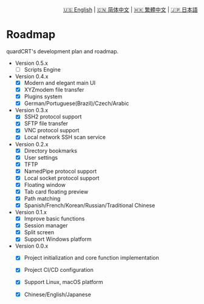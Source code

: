 <div style="text-align: right"><a href="../../en/latest/roadmap.html">🇺🇸 English</a> | <a href="../../zh-cn/latest/roadmap.html">🇨🇳 简体中文</a> | <a href="../../zh-tw/latest/roadmap.html">🇭🇰 繁體中文</a> | <a href="../../ja/latest/roadmap.html">🇯🇵 日本語</a></div>

# Roadmap

quardCRT's development plan and roadmap.

- Version 0.5.x
    - [ ] Scripts Engine

- Version 0.4.x
    - [x] Modern and elegant main UI
    - [x] XYZmodem file transfer
    - [x] Plugins system
    - [x] German/Portuguese(Brazil)/Czech/Arabic

- Version 0.3.x
    - [x] SSH2 protocol support
    - [x] SFTP file transfer
    - [x] VNC protocol support
    - [x] Local network SSH scan service

- Version 0.2.x
    - [x] Directory bookmarks
    - [x] User settings
    - [x] TFTP
    - [x] NamedPipe protocol support
    - [x] Local socket protocol support
    - [x] Floating window
    - [x] Tab card floating preview
    - [x] Path matching
    - [x] Spanish/French/Korean/Russian/Traditional Chinese

- Version 0.1.x
    - [x] Improve basic functions
    - [x] Session manager
    - [x] Split screen
    - [x] Support Windows platform

- Version 0.0.x
    - [x] Project initialization and core function implementation
    - [x] Project CI/CD configuration
    - [x] Support Linux, macOS platform
    - [x] Chinese/English/Japanese


